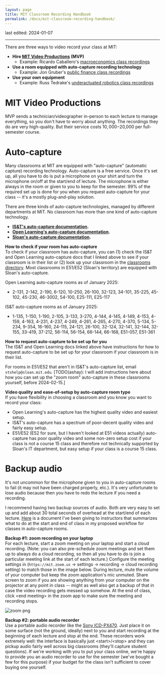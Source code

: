 ```yaml
---
layout: page
title: MIT Classroom Recording Handbook
permalink: /docs/mit-classroom-recording-handbook/
---
```


last edited: 2024-01-07

---

There are three ways to video record your class at MIT:
- **Hire [MIT Video Productions](https://mvp.mit.edu/) (MVP)** 
    - Example: Ricardo Caballero's [macroeconomics class recordings](https://youtube.com/playlist?list=PLUl4u3cNGP62EXoZ4B3_Ob7lRRwpGQxkb&si=-2vXKEcwsiqcrYUh)
- **Use a room equipped with auto-capture recording technology** 
    - Example: Jon Gruber's [public finance class recordings](https://youtube.com/playlist?list=PL_1TbuIu65A-9f_HbjKJDLLSZPl7Cb0Dz&si=o30XxZmupy6U17yY)
- **Use your own equipment** 
    - Example: Russ Tedrake's [underactuated robotics class recordings](https://youtube.com/playlist?list=PLkx8KyIQkMfWr191lqbN8WfV08j-ui8WX&si=M7CYcRFqVYpL7nqv)

# MIT Video Productions
MVP sends a technician/videographer in-person to each lecture to manage everything, so you don't have to worry about anything. The recordings they do are very high-quality. But their service costs $10,000-$20,000 per full-semester course. 

# Auto-capture
Many classrooms at MIT are equipped with "auto-capture" (automatic capture) recording technology. Auto-capture is a free service. Once it's set up, all you have to do is put a microphone on your shirt and turn the microphone on/off at the start/end of lecture. The microphone is either always in the room or given to you to keep for the semester. 99% of the required set up is done for you when you request auto-capture for your class -- it's  a mostly plug-and-play solution.

There are three kinds of auto-capture technologies, managed by different departments at MIT. No classroom has more than one kind of auto-capture technology.
- **[IS&T's auto-capture documentation](https://ist.mit.edu/lecture-capture).** 
- **[Open Learning's auto-capture documentation](https://canvas.mit.edu/courses/3156/pages/classroom-lecture-capture).**
- **[Sloan's auto-capture documentation](https://mitsloanedtech.mit.edu/teaching-spaces/live-streaming-and-classroom-recordings/).**

**How to check if your room has auto-capture**
<br>
To check if your classroom has auto-capture, you can (1) check the IS&T and Open Learning auto-capture docs that I linked above to see if your classroom is in their list or (2) look up your classroom in the [classrooms directory](https://classrooms.mit.edu). Most classrooms in E51/E52 (Sloan's territory) are equipped with Sloan's auto-capture.

Open Learning auto-capture rooms as of January 2025: 
- 2-131, 2-142, 2-190, 6-120, 10-250, 26-100, 32-123, 34-101, 35-225, 45-102, 45-230, 46-3002, 54-100, E25-111, E25-117

IS&T auto-capture rooms as of January 2025: 
- 1-135, 1-150, 1-190, 2-105, 3-133, 3-270, 4-144, 4-145, 4-149, 4-153, 4-159, 4-163, 4-231, 4-237, 4-249, 4-261, 4-265, 4-270, 4-370, 5-134, 5-234, 9-354, 16-160, 24-115, 24-121, 26-100, 32-124, 32-141, 32-144, 32-155, 33-419, 37-212, 56-114, 56-154, 66-144, 66-168, E51-057, E51-361

**How to request auto-capture to be set up for you**
<br>
The IS&T and Open Learning docs linked above have instructions for how to request auto-capture to be set up for your classroom if your classroom is in their list.

For rooms in E51/E52 that aren't in IS&T's auto-capture list, email `stshelp@sloan.mit.edu`. [TODO(ashay): I will add instructions here about how you can set up the "zoom room" auto-capture in these classrooms yourself, before 2024-02-15.]

**Video quality and ease-of-setup by auto-capture room type**
<br>
If you have flexibility in choosing a classroom and you know you want to record your class:
- Open Learning's auto-capture has the highest quality video and easiest setup.
- IS&T's auto-capture has a spectrum of poor-decent quality video and fairly easy setup.
- E51/E52 (E52 for sure, but I haven't looked at E51 videos actually) auto-capture has poor quality video and some non-zero setup cost if your class is not a course 15 class and therefore not technically supported by Sloan's IT department, but easy setup if your class is a course 15 class.

# Backup audio

It's not uncommon for the microphone given to you in auto-capture rooms to fail (it may not have been charged properly, etc.). It's very unfortunate to lose audio because then you have to redo the lecture if you need a recording.

I recommend having two backup sources of audio. Both are very easy to set up and add about 30 total seconds of overhead at the start/end of each lecture. [Here](https://docs.google.com/document/d/16vF_MX7bxhcjGaXRgk-oBxtmUeE5uw-GhoREdBth_EA/edit?usp=sharing) is a document I've been giving to instructors that summarizes what to do at the start and end of class in my proposed workflow for classes in auto-capture rooms.

**Backup #1: zoom recording on your laptop**
<br>
For each lecture, start a zoom meeting on your laptop and start a cloud recording. (Note: you can also pre-schedule zoom meetings and set them up to always do a cloud recording, so then all you have to do is join a particular meeting link at the start of each lecture.) Configure the meeting settings in (`https://mit.zoom.us` &rarr; settings &rarr; recording &rarr; cloud recording setting) to match those in the image below. During lecture, mute the volume of your computer but keep the zoom application's mic unmuted. Share screen to zoom if you are showing anything from your computer on the projector at any point in class -- might as well also get a backup of that in case the video recording gets messed up somehow. At the end of class, click \<end meeting\> in the zoom app to make sure the meeting and recording stops.

![zoom png](/documentation/zoom_meeting_recording_settings.png)

**Backup #2: portable audio recorder**
<br>
Use a portable audio recorder like the [Sony ICD-PX470](https://www.sony.com/en-cd/electronics/voice-recorders/icd-px470). Just place it on some surface (not the ground, ideally) next to you and start recording at the beginning of each lecture and stop at the end. These recorders work extremely well: the interface is basically just \<start\>/\<stop\> and they can pickup audio fairly well across big classrooms (they'll capture student questions). If we're working with you to put your class online, we're happy to provide you an audio recorder to use for the semester (we've bought a few for this purpose) if your budget for the class isn't sufficient to cover buying one yourself.







